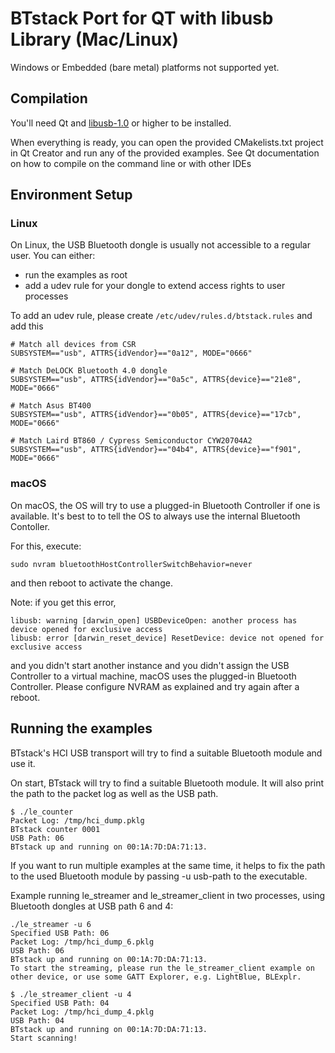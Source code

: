 # BTstack Port for QT with libusb Library (Mac/Linux)

Windows or Embedded (bare metal) platforms not supported yet.

## Compilation

You'll need Qt and [libusb-1.0](http://libusb.info) or higher to be
installed.

When everything is ready, you can open the provided CMakelists.txt project in Qt Creator and run any of the provided examples.
See Qt documentation on how to compile on the command line or with other IDEs

## Environment Setup

### Linux

On Linux, the USB Bluetooth dongle is usually not accessible to a regular user. You can either:
- run the examples as root
- add a udev rule for your dongle to extend access rights to user processes

To add an udev rule, please create `/etc/udev/rules.d/btstack.rules` and add this

	# Match all devices from CSR
	SUBSYSTEM=="usb", ATTRS{idVendor}=="0a12", MODE="0666"

	# Match DeLOCK Bluetooth 4.0 dongle
	SUBSYSTEM=="usb", ATTRS{idVendor}=="0a5c", ATTRS{device}=="21e8", MODE="0666"

	# Match Asus BT400
	SUBSYSTEM=="usb", ATTRS{idVendor}=="0b05", ATTRS{device}=="17cb", MODE="0666"

	# Match Laird BT860 / Cypress Semiconductor CYW20704A2
	SUBSYSTEM=="usb", ATTRS{idVendor}=="04b4", ATTRS{device}=="f901", MODE="0666"

### macOS

On macOS, the OS will try to use a plugged-in Bluetooth Controller if one is available. 
It's best to to tell the OS to always use the internal Bluetooth Contoller. 

For this, execute:

    sudo nvram bluetoothHostControllerSwitchBehavior=never

and then reboot to activate the change. 

Note: if you get this error,

	libusb: warning [darwin_open] USBDeviceOpen: another process has device opened for exclusive access
	libusb: error [darwin_reset_device] ResetDevice: device not opened for exclusive access

and you didn't start another instance and you didn't assign the USB Controller to a virtual machine,
macOS uses the plugged-in Bluetooth Controller. Please configure NVRAM as explained and try again after a reboot.


## Running the examples

BTstack's HCI USB transport will try to find a suitable Bluetooth module and use it. 

On start, BTstack will try to find a suitable Bluetooth module. It will also print the path to the packet log as well as the USB path.

	$ ./le_counter
	Packet Log: /tmp/hci_dump.pklg
	BTstack counter 0001
	USB Path: 06
	BTstack up and running on 00:1A:7D:DA:71:13.

If you want to run multiple examples at the same time, it helps to fix the path to the used Bluetooth module by passing -u usb-path to the executable.

Example running le_streamer and le_streamer_client in two processes, using Bluetooth dongles at USB path 6 and 4:

	./le_streamer -u 6
	Specified USB Path: 06
	Packet Log: /tmp/hci_dump_6.pklg
	USB Path: 06
	BTstack up and running on 00:1A:7D:DA:71:13.
	To start the streaming, please run the le_streamer_client example on other device, or use some GATT Explorer, e.g. LightBlue, BLExplr.

	$ ./le_streamer_client -u 4
	Specified USB Path: 04
	Packet Log: /tmp/hci_dump_4.pklg
	USB Path: 04
	BTstack up and running on 00:1A:7D:DA:71:13.
	Start scanning!
